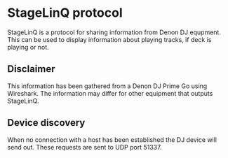 # StageLinQ protocol
StageLinQ is a protocol for sharing information from Denon DJ equpment. 
This can be used to display information about playing tracks, if deck is playing or not.

## Disclaimer
This information has been gathered from a Denon DJ Prime Go using Wireshark.
The information may differ for other equipment that outputs StageLinQ.

## Device discovery
When no connection with a host has been established the DJ device will send out.
These requests are sent to UDP port 51337.
